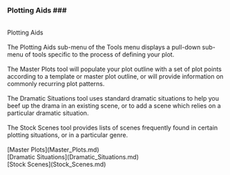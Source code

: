 ### Plotting Aids ### <br/>
 <br/>
Plotting Aids <br/>
 <br/>
The Plotting Aids sub-menu of the Tools menu displays a pull-down sub-menu of tools specific to the process of defining your plot. <br/>
 <br/>
The Master Plots tool will populate your plot outline with a set of plot points according to a template or master plot outline, or will provide information on commonly recurring plot patterns. <br/>
 <br/>
The Dramatic Situations tool uses standard dramatic situations to help you beef up the drama in an existing scene, or to add a scene which relies on a particular dramatic situation. <br/>
 <br/>
The Stock Scenes tool provides lists of scenes frequently found in certain plotting situations, or in a particular genre. <br/>
 <br/>
[Master Plots](Master_Plots.md) <br/>
[Dramatic Situations](Dramatic_Situations.md) <br/>
[Stock Scenes](Stock_Scenes.md) <br/>
